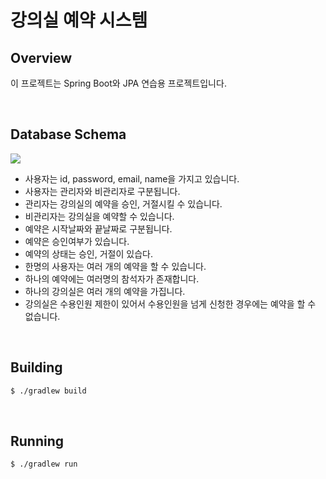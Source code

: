 # 강의실 예약 시스템

## Overview

이 프로젝트는 Spring Boot와 JPA 연습용 프로젝트입니다. 

<br>

## Database Schema

![](https://imgur.com/KucGz7j.png)

- 사용자는 id, password, email, name을 가지고 있습니다.
- 사용자는 관리자와 비관리자로 구분됩니다.
- 관리자는 강의실의 예약을 승인, 거절시킬 수 있습니다.
- 비관리자는 강의실을 예약할 수 있습니다.
- 예약은 시작날짜와 끝날짜로 구분됩니다.
- 예약은 승인여부가 있습니다.
- 예약의 상태는 승인, 거절이 있습다. 
- 한명의 사용자는 여러 개의 예약을 할 수 있습니다.
- 하나의 예약에는 여러명의 참석자가 존재합니다.
- 하나의 강의실은 여러 개의 예약을 가집니다.
- 강의실은 수용인원 제한이 있어서 수용인원을 넘게 신청한 경우에는 예약을 할 수 없습니다.

<br>

## Building

```bash
$ ./gradlew build
```

<br>

## Running

```bash
$ ./gradlew run
```